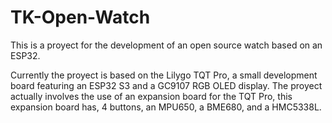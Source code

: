 # TK-Open-Watch
This is a proyect for the development of an open source watch based on an ESP32.

Currently the proyect is based on the Lilygo TQT Pro, a small development board featuring an ESP32 S3 and a GC9107 RGB OLED display. The proyect actually involves the use of an expansion board for the TQT Pro, this expansion board has, 4 buttons, an MPU650, a BME680, and a HMC5338L. 
